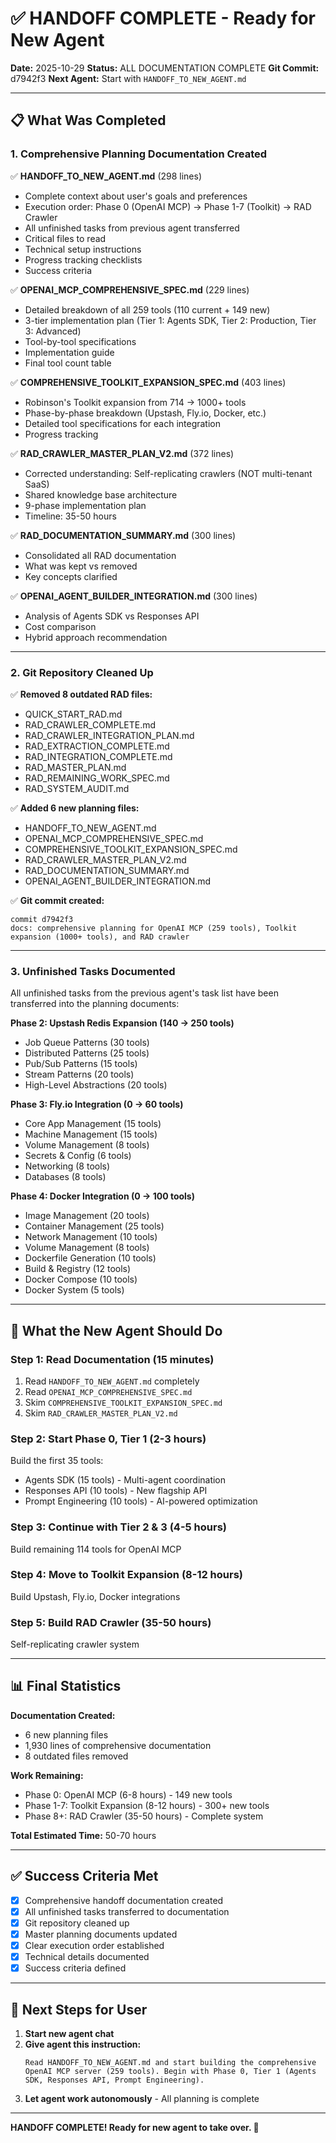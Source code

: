 # ✅ HANDOFF COMPLETE - Ready for New Agent

**Date:** 2025-10-29
**Status:** ALL DOCUMENTATION COMPLETE
**Git Commit:** d7942f3
**Next Agent:** Start with `HANDOFF_TO_NEW_AGENT.md`

---

## 📋 **What Was Completed**

### **1. Comprehensive Planning Documentation Created**

✅ **HANDOFF_TO_NEW_AGENT.md** (298 lines)
- Complete context about user's goals and preferences
- Execution order: Phase 0 (OpenAI MCP) → Phase 1-7 (Toolkit) → RAD Crawler
- All unfinished tasks from previous agent transferred
- Critical files to read
- Technical setup instructions
- Progress tracking checklists
- Success criteria

✅ **OPENAI_MCP_COMPREHENSIVE_SPEC.md** (229 lines)
- Detailed breakdown of all 259 tools (110 current + 149 new)
- 3-tier implementation plan (Tier 1: Agents SDK, Tier 2: Production, Tier 3: Advanced)
- Tool-by-tool specifications
- Implementation guide
- Final tool count table

✅ **COMPREHENSIVE_TOOLKIT_EXPANSION_SPEC.md** (403 lines)
- Robinson's Toolkit expansion from 714 → 1000+ tools
- Phase-by-phase breakdown (Upstash, Fly.io, Docker, etc.)
- Detailed tool specifications for each integration
- Progress tracking

✅ **RAD_CRAWLER_MASTER_PLAN_V2.md** (372 lines)
- Corrected understanding: Self-replicating crawlers (NOT multi-tenant SaaS)
- Shared knowledge base architecture
- 9-phase implementation plan
- Timeline: 35-50 hours

✅ **RAD_DOCUMENTATION_SUMMARY.md** (300 lines)
- Consolidated all RAD documentation
- What was kept vs removed
- Key concepts clarified

✅ **OPENAI_AGENT_BUILDER_INTEGRATION.md** (300 lines)
- Analysis of Agents SDK vs Responses API
- Cost comparison
- Hybrid approach recommendation

---

### **2. Git Repository Cleaned Up**

✅ **Removed 8 outdated RAD files:**
- QUICK_START_RAD.md
- RAD_CRAWLER_COMPLETE.md
- RAD_CRAWLER_INTEGRATION_PLAN.md
- RAD_EXTRACTION_COMPLETE.md
- RAD_INTEGRATION_COMPLETE.md
- RAD_MASTER_PLAN.md
- RAD_REMAINING_WORK_SPEC.md
- RAD_SYSTEM_AUDIT.md

✅ **Added 6 new planning files:**
- HANDOFF_TO_NEW_AGENT.md
- OPENAI_MCP_COMPREHENSIVE_SPEC.md
- COMPREHENSIVE_TOOLKIT_EXPANSION_SPEC.md
- RAD_CRAWLER_MASTER_PLAN_V2.md
- RAD_DOCUMENTATION_SUMMARY.md
- OPENAI_AGENT_BUILDER_INTEGRATION.md

✅ **Git commit created:**
```
commit d7942f3
docs: comprehensive planning for OpenAI MCP (259 tools), Toolkit expansion (1000+ tools), and RAD crawler
```

---

### **3. Unfinished Tasks Documented**

All unfinished tasks from the previous agent's task list have been transferred into the planning documents:

**Phase 2: Upstash Redis Expansion (140 → 250 tools)**
- Job Queue Patterns (30 tools)
- Distributed Patterns (25 tools)
- Pub/Sub Patterns (15 tools)
- Stream Patterns (20 tools)
- High-Level Abstractions (20 tools)

**Phase 3: Fly.io Integration (0 → 60 tools)**
- Core App Management (15 tools)
- Machine Management (15 tools)
- Volume Management (8 tools)
- Secrets & Config (6 tools)
- Networking (8 tools)
- Databases (8 tools)

**Phase 4: Docker Integration (0 → 100 tools)**
- Image Management (20 tools)
- Container Management (25 tools)
- Network Management (10 tools)
- Volume Management (8 tools)
- Dockerfile Generation (10 tools)
- Build & Registry (12 tools)
- Docker Compose (10 tools)
- Docker System (5 tools)

---

## 🎯 **What the New Agent Should Do**

### **Step 1: Read Documentation (15 minutes)**
1. Read `HANDOFF_TO_NEW_AGENT.md` completely
2. Read `OPENAI_MCP_COMPREHENSIVE_SPEC.md`
3. Skim `COMPREHENSIVE_TOOLKIT_EXPANSION_SPEC.md`
4. Skim `RAD_CRAWLER_MASTER_PLAN_V2.md`

### **Step 2: Start Phase 0, Tier 1 (2-3 hours)**
Build the first 35 tools:
- Agents SDK (15 tools) - Multi-agent coordination
- Responses API (10 tools) - New flagship API
- Prompt Engineering (10 tools) - AI-powered optimization

### **Step 3: Continue with Tier 2 & 3 (4-5 hours)**
Build remaining 114 tools for OpenAI MCP

### **Step 4: Move to Toolkit Expansion (8-12 hours)**
Build Upstash, Fly.io, Docker integrations

### **Step 5: Build RAD Crawler (35-50 hours)**
Self-replicating crawler system

---

## 📊 **Final Statistics**

**Documentation Created:**
- 6 new planning files
- 1,930 lines of comprehensive documentation
- 8 outdated files removed

**Work Remaining:**
- Phase 0: OpenAI MCP (6-8 hours) - 149 new tools
- Phase 1-7: Toolkit Expansion (8-12 hours) - 300+ new tools
- Phase 8+: RAD Crawler (35-50 hours) - Complete system

**Total Estimated Time:** 50-70 hours

---

## ✅ **Success Criteria Met**

- [x] Comprehensive handoff documentation created
- [x] All unfinished tasks transferred to documentation
- [x] Git repository cleaned up
- [x] Master planning documents updated
- [x] Clear execution order established
- [x] Technical details documented
- [x] Success criteria defined

---

## 🚀 **Next Steps for User**

1. **Start new agent chat**
2. **Give agent this instruction:**
   ```
   Read HANDOFF_TO_NEW_AGENT.md and start building the comprehensive OpenAI MCP server (259 tools). Begin with Phase 0, Tier 1 (Agents SDK, Responses API, Prompt Engineering).
   ```
3. **Let agent work autonomously** - All planning is complete

---

**HANDOFF COMPLETE! Ready for new agent to take over. 🎉**
